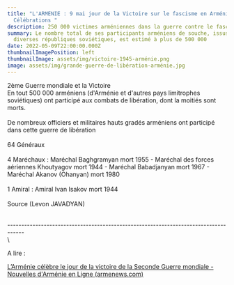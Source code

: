 ```yaml
---
title: "L'ARMENIE : 9 mai jour de la Victoire sur le fascisme en Arménie -
  Célébrations "
description: 250 000 victimes arméniennes dans la guerre contre le fascisme 1945
summary: Le nombre total de ses participants arméniens de souche, issus de
  diverses républiques soviétiques, est estimé à plus de 500 000
date: 2022-05-09T22:00:00.000Z
thumbnailImagePosition: left
thumbnailImage: assets/img/victoire-1945-arménie.png
image: assets/img/grande-guerre-de-libération-arménie.jpg
---
```

2ème Guerre mondiale et la Victoire \
En tout 500 000 arméniens (d'Arménie et d'autres pays limitrophes soviétiques) ont participé aux combats de libération, dont la moitiés sont morts. \
\
De nombreux officiers et militaires hauts gradés arméniens ont participé dans cette guerre de libération \
\
64 Généraux \
\
4 Maréchaux : Maréchal Baghgramyan mort 1955 - Maréchal des forces aériennes Khoutyagov mort 1944 - Maréchal Babadjanyan  mort 1967 - Maréchal Akanov (Ohanyan) mort 1980 \
\
1 Amiral : Amiral Ivan Isakov mort 1944\
\
Source (Levon JAVADYAN)

\
------------------------------------------------------------------------------------\
\

<!--StartFragment-->  A lire : 

[L’Arménie célèbre le jour de la victoire de la Seconde Guerre mondiale - Nouvelles d'Arménie en Ligne (armenews.com)](https://armenews.com/spip.php?page=article&id_article=92549)

<!--EndFragment-->